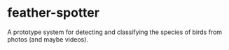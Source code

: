 # feather-spotter
A prototype system for detecting and classifying the species of birds from photos (and maybe videos).
